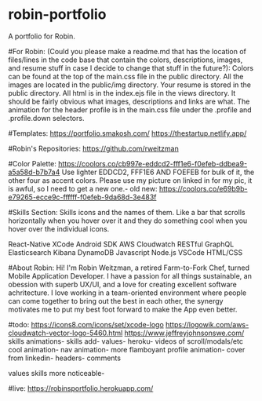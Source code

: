 # robin-portfolio
A portfolio for Robin.

#For Robin:
(Could you please make a readme.md that has the location of files/lines in the code base that contain the colors, descriptions, images, and resume stuff in case I decide to change that stuff in the future?):
Colors can be found at the top of the main.css file in the public directory.
All the images are located in the public/img directory.
Your resume is stored in the public directory.
All html is in the index.ejs file in the views directory. It should be fairly obvious what images, descriptions and links are what.
The animation for the header profile is in the main.css file under the .profile and .profile.down selectors.

#Templates:
https://portfolio.smakosh.com/
https://thestartup.netlify.app/

#Robin's Repositories:
https://github.com/rweitzman

#Color Palette:
https://coolors.co/cb997e-eddcd2-fff1e6-f0efeb-ddbea9-a5a58d-b7b7a4
Use lighter EDDCD2, FFF1E6 AND FOEFEB for bulk of it, the other four as accent colors. Please use my picture on linked in for my pic, it is awful, so I need to get a new one.- old
new: https://coolors.co/e69b9b-e79265-ecce9c-ffffff-f0efeb-9da68d-3e483f

#Skills Section:
Skills icons and the names of them. Like a bar that scrolls horizontally when you hover over it and they do something cool when you hover over the individual icons.

React-Native
XCode
Android SDK
AWS
Cloudwatch
RESTful
GraphQL
Elasticsearch
Kibana
DynamoDB
Javascript
Node.js
VSCode
HTML/CSS

#About Robin:
Hi! I'm Robin Weitzman, a retired Farm-to-Fork Chef, turned Mobile Application Developer. I have a passion for all things sustainable, an obession with superb UX/UI, and a love for creating excellent software achritecture. I love working in a team-oriented environment where people can come together to bring out the best in each other, the synergy motivates me to put my best foot forward to make the App even better.

#todo:
https://icons8.com/icons/set/xcode-logo
https://logowik.com/aws-cloudwatch-vector-logo-5460.html
https://www.jeffreyjohnsonswe.com/
skills animations-
skills add-
values-
heroku-
videos of scroll/modals/etc
cool animation-
nav animation-
more flamboyant profile animation-
cover from linkedin-
headers-
comments

values skills more noticeable-

#live:
https://robinsportfolio.herokuapp.com/
